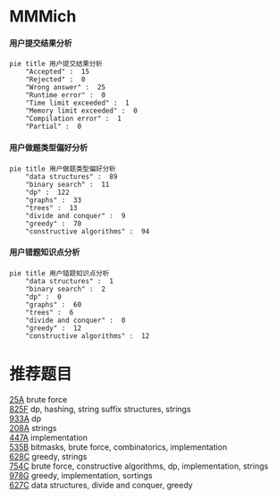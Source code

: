 # MMMich

<!-- tabs:start -->



#### **用户提交结果分析**

```mermaid
pie title 用户提交结果分析
    "Accepted" :  15
    "Rejected" :  0
    "Wrong answer" :  25
    "Runtime error" :  0
    "Time limit exceeded" :  1
    "Memory limit exceeded" :  0
    "Compilation error" :  1
    "Partial" :  0
```

#### **用户做题类型偏好分析**

```mermaid
pie title 用户做题类型偏好分析
    "data structures" :  89
    "binary search" :  11
    "dp" :  122
    "graphs" :  33
    "trees" :  13
    "divide and conquer" :  9
    "greedy" :  70
    "constructive algorithms" :  94
```
#### **用户错题知识点分析**

```mermaid
pie title 用户错题知识点分析
    "data structures" :  1
    "binary search" :  2
    "dp" :  0
    "graphs" :  60
    "trees" :  6
    "divide and conquer" :  0
    "greedy" :  12
    "constructive algorithms" :  12
```



<!-- tabs:end -->
# 推荐题目
[25A](https://codeforces.com/contest/25/problem/A)		brute force		  
[825F](https://codeforces.com/contest/825/problem/F)		dp,
                        hashing,
                        string suffix structures,
                        strings		  
[933A](https://codeforces.com/contest/933/problem/A)		dp		  
[208A](https://codeforces.com/contest/208/problem/A)		strings		  
[447A](https://codeforces.com/contest/447/problem/A)		implementation		  
[535B](https://codeforces.com/contest/535/problem/B)		bitmasks,
                        brute force,
                        combinatorics,
                        implementation		  
[628C](https://codeforces.com/contest/628/problem/C)		greedy,
                        strings		  
[754C](https://codeforces.com/contest/754/problem/C)		brute force,
                        constructive algorithms,
                        dp,
                        implementation,
                        strings		  
[978G](https://codeforces.com/contest/978/problem/G)		greedy,
                        implementation,
                        sortings		  
[627C](https://codeforces.com/contest/627/problem/C)		data structures,
                        divide and conquer,
                        greedy		  
